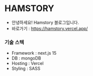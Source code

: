 # HAMSTORY

- 안녕하세요! Hamstory 블로그입니다.
- 바로가기 : https://hamstory.vercel.app/

### 기술 스텍

- Framework : next.js 15
- DB : mongoDB
- Hosting : Vercel
- Styling : SASS
